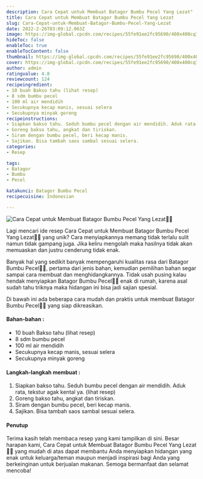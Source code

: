```yaml
---
description: Cara Cepat untuk Membuat Batagor Bumbu Pecel Yang Lezat"
title: Cara Cepat untuk Membuat Batagor Bumbu Pecel Yang Lezat
slug: Cara-Cepat-untuk-Membuat-Batagor-Bumbu-Pecel-Yang-Lezat
date: 2022-2-26T03:09:12.063Z
image: https://img-global.cpcdn.com/recipes/55fe91ee2fc95690/400x400cq70/photo.jpg
hideToc: false
enableToc: true
enableTocContent: false
thumbnail: https://img-global.cpcdn.com/recipes/55fe91ee2fc95690/400x400cq70/photo.jpg
cover: https://img-global.cpcdn.com/recipes/55fe91ee2fc95690/400x400cq70/photo.jpg
author: admin
ratingvalue: 4.8
reviewcount: 124
recipeingredient:
- 10 buah Bakso tahu (lihat resep)
- 8 sdm bumbu pecel
- 100 ml air mendidih
- Secukupnya kecap manis, sesuai selera
- Secukupnya minyak goreng
recipeinstructions:
- Siapkan bakso tahu. Seduh bumbu pecel dengan air mendidih. Aduk rata, tekstur agak kental ya. (lihat resep)
- Goreng bakso tahu, angkat dan tiriskan.
- Siram dengan bumbu pecel, beri kecap manis.
- Sajikan. Bisa tambah saos sambal sesuai selera.
categories:
- Resep

tags:
- Batagor
- Bumbu
- Pecel

katakunci: Batagor Bumbu Pecel
recipecuisine: Indonesian

---
```


![Cara Cepat untuk Membuat Batagor Bumbu Pecel Yang Lezat👩‍🍳](https://img-global.cpcdn.com/recipes/55fe91ee2fc95690/400x400cq70/photo.jpg)

Lagi mencari ide resep Cara Cepat untuk Membuat Batagor Bumbu Pecel Yang Lezat👩‍🍳 yang unik? Cara menyiapkannya memang tidak terlalu sulit namun tidak gampang juga. Jika keliru mengolah maka hasilnya tidak akan memuaskan dan justru cenderung tidak enak.

Banyak hal yang sedikit banyak mempengaruhi kualitas rasa dari Batagor Bumbu Pecel👩‍🍳, pertama dari jenis bahan, kemudian pemilihan bahan segar sampai cara membuat dan menghidangkannya. Tidak usah pusing kalau hendak menyiapkan Batagor Bumbu Pecel👩‍🍳 enak di rumah, karena asal sudah tahu triknya maka hidangan ini bisa jadi sajian spesial.

Di bawah ini ada beberapa cara mudah dan praktis untuk membuat Batagor Bumbu Pecel👩‍🍳 yang siap dikreasikan.

<!--inarticleads1-->

#### Bahan-bahan :

- 10 buah Bakso tahu (lihat resep)
- 8 sdm bumbu pecel
- 100 ml air mendidih
- Secukupnya kecap manis, sesuai selera
- Secukupnya minyak goreng

<!--inarticleads2-->

#### Langkah-langkah membuat :

1. Siapkan bakso tahu. Seduh bumbu pecel dengan air mendidih. Aduk rata, tekstur agak kental ya. (lihat resep)
1. Goreng bakso tahu, angkat dan tiriskan.
1. Siram dengan bumbu pecel, beri kecap manis.
1. Sajikan. Bisa tambah saos sambal sesuai selera.

#### Penutup

Terima kasih telah membaca resep yang kami tampilkan di sini. Besar harapan kami, Cara Cepat untuk Membuat Batagor Bumbu Pecel Yang Lezat👩‍🍳 yang mudah di atas dapat membantu Anda menyiapkan hidangan yang enak untuk keluarga/teman maupun menjadi inspirasi bagi Anda yang berkeinginan untuk berjualan makanan. Semoga bermanfaat dan selamat mencoba!